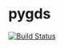 # pygds
[![Build Status](https://travis-ci.com/cosmopolitan-travel-serivce/pygds.svg?token=Bpa1x1QLcQBq9tbSpnMz&branch=develop)](https://travis-ci.com/cosmopolitan-travel-serivce/pygds)
